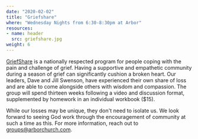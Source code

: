 ```yaml
---
date: "2020-02-02"
title: "Griefshare"
where: "Wednesday Nights from 6:30-8:30pm at Arbor"
resources:
- name: header
  src: griefshare.jpg
weight: 6
---
```



[GriefShare](https://www.griefshare.org/) is a nationally respected program for people coping with the pain and challenge of grief. Having a supportive and empathetic community during a season of grief can significantly cushion a broken heart. Our leaders, Dave and Jill Swenson, have experienced their own share of loss and are able to come alongside others with wisdom and compassion.  The group will spend thirteen weeks following a video and discussion format, supplemented by homework in an individual workbook ($15). 

While our losses may be unique, they don't need to isolate us. We look forward to seeing God work through the encouragement of community at such a time as this. For more information, reach out to <groups@arborchurch.com>.


